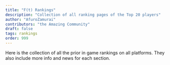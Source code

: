 ```yaml
---
title: "F(t) Rankings"
description: "Collection of all ranking pages of the Top 20 players"
author: "AfuroZamurai"
contributors: "the Amazing Community"
draft: false
tags: rankings
order: 999
---
```


Here is the collection of all the prior in game rankings on all platforms. They also include more info and news for each section.

